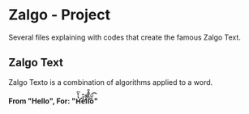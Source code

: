 <h1>Zalgo - Project</h1>
<p>Several files explaining with codes that create the famous Zalgo Text.</p>

<div>
  <h2>Zalgo Text</h2>
  <p>Zalgo Texto is a combination of algorithms applied to a word.</p>
  <h4>From "Hello", For: "H̛̔̀̀͆e̛̒̽̑l̏̃̚͞l̑̓͂̉̑̕o̒̈͆͡"</h4>
</div>
